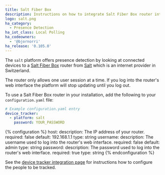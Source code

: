 ```yaml
---
title: Salt Fiber Box
description: Instructions on how to integrate Salt Fiber Box router into Home Assistant.
logo: salt.png
ha_category:
  - Presence Detection
ha_iot_class: Local Polling
ha_codeowners:
  - '@bjornorri'
ha_release: '0.105.0'
---
```

The `salt` platform offers presence detection by looking at connected devices to a [Salt Fiber Box](https://fiber.salt.ch/en/fiber/equipment/fiber-box) router from [Salt](https://www.salt.ch) which is an internet provider in Switzerland.

<div class='note'>
The router only allows one user session at a time. If you log into the router's web interface the platform will stop updating until you log out.
</div>

To use a Salt Fiber Box router in your installation, add the following to your `configuration.yaml` file:

```yaml
# Example configuration.yaml entry
device_tracker:
  - platform: salt
    password: YOUR_PASSWORD
```

{% configuration %}
host:
  description: The IP address of your router.
  required: false
  default: 192.168.1.1
  type: string
username:
  description: The username used to log into the router's web interface.
  required: false
  default: admin
  type: string
password:
  description: The password used to log into the router's web interface.
  required: true
  type: string
{% endconfiguration %}

See the [device tracker integration page](/integrations/device_tracker/) for instructions how to configure the people to be tracked.
